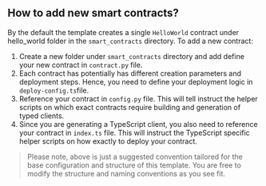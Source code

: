 ## How to add new smart contracts?

By the default the template creates a single `HelloWorld` contract under hello_world folder in the `smart_contracts` directory. To add a new contract:

1. Create a new folder under `smart_contracts` directory and add define your new contract in `contract.py` file.
2. Each contract has potentially has different creation parameters and deployment steps. Hence, you need to define your deployment logic in `deploy-config.ts`file.
3. Reference your contract in `config.py` file. This will tell instruct the helper scripts on which exact contracts require building and generation of typed clients.
4. Since you are generating a TypeScript client, you also need to reference your contract in `index.ts` file. This will instruct the TypeScript specific helper scripts on how exactly to deploy your contract.

> Please note, above is just a suggested convention tailored for the base configuration and structure of this template. You are free to modify the structure and naming conventions as you see fit.

